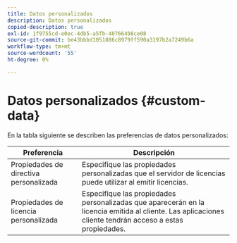 ```yaml
---
title: Datos personalizados
description: Datos personalizados
copied-description: true
exl-id: 1f9755cd-e0ec-4db5-a5fb-40766498ce08
source-git-commit: be43bbbd1051886c8979ff590a3197b2a7249b6a
workflow-type: tm+mt
source-wordcount: '55'
ht-degree: 0%

---
```


# Datos personalizados {#custom-data}

En la tabla siguiente se describen las preferencias de datos personalizados:

| Preferencia | Descripción |
|---|---|
| Propiedades de directiva personalizada | Especifique las propiedades personalizadas que el servidor de licencias puede utilizar al emitir licencias. |
| Propiedades de licencia personalizada | Especifique las propiedades personalizadas que aparecerán en la licencia emitida al cliente. Las aplicaciones cliente tendrán acceso a estas propiedades. |

